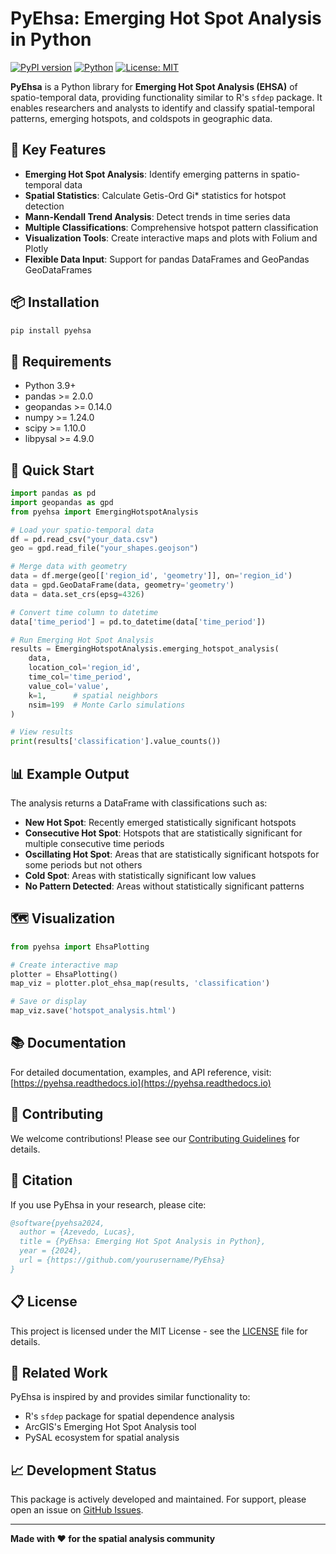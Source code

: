 # PyEhsa: Emerging Hot Spot Analysis in Python

[![PyPI version](https://badge.fury.io/py/pyehsa.svg)](https://badge.fury.io/py/pyehsa)
[![Python](https://img.shields.io/pypi/pyversions/pyehsa.svg)](https://pypi.org/project/pyehsa)
[![License: MIT](https://img.shields.io/badge/License-MIT-yellow.svg)](https://opensource.org/licenses/MIT)

**PyEhsa** is a Python library for **Emerging Hot Spot Analysis (EHSA)** of spatio-temporal data, providing functionality similar to R's `sfdep` package. It enables researchers and analysts to identify and classify spatial-temporal patterns, emerging hotspots, and coldspots in geographic data.

## 🚀 Key Features

- **Emerging Hot Spot Analysis**: Identify emerging patterns in spatio-temporal data
- **Spatial Statistics**: Calculate Getis-Ord Gi* statistics for hotspot detection  
- **Mann-Kendall Trend Analysis**: Detect trends in time series data
- **Multiple Classifications**: Comprehensive hotspot pattern classification
- **Visualization Tools**: Create interactive maps and plots with Folium and Plotly
- **Flexible Data Input**: Support for pandas DataFrames and GeoPandas GeoDataFrames

## 📦 Installation

```bash
pip install pyehsa
```

## 🔧 Requirements

- Python 3.9+
- pandas >= 2.0.0
- geopandas >= 0.14.0  
- numpy >= 1.24.0
- scipy >= 1.10.0
- libpysal >= 4.9.0

## 📖 Quick Start

```python
import pandas as pd
import geopandas as gpd
from pyehsa import EmergingHotspotAnalysis

# Load your spatio-temporal data
df = pd.read_csv("your_data.csv")  
geo = gpd.read_file("your_shapes.geojson")

# Merge data with geometry
data = df.merge(geo[['region_id', 'geometry']], on='region_id')
data = gpd.GeoDataFrame(data, geometry='geometry')
data = data.set_crs(epsg=4326)

# Convert time column to datetime
data['time_period'] = pd.to_datetime(data['time_period'])

# Run Emerging Hot Spot Analysis
results = EmergingHotspotAnalysis.emerging_hotspot_analysis(
    data, 
    location_col='region_id', 
    time_col='time_period', 
    value_col='value',
    k=1,      # spatial neighbors
    nsim=199  # Monte Carlo simulations
)

# View results
print(results['classification'].value_counts())
```

## 📊 Example Output

The analysis returns a DataFrame with classifications such as:
- **New Hot Spot**: Recently emerged statistically significant hotspots
- **Consecutive Hot Spot**: Hotspots that are statistically significant for multiple consecutive time periods  
- **Oscillating Hot Spot**: Areas that are statistically significant hotspots for some periods but not others
- **Cold Spot**: Areas with statistically significant low values
- **No Pattern Detected**: Areas without statistically significant patterns

## 🗺️ Visualization

```python
from pyehsa import EhsaPlotting

# Create interactive map
plotter = EhsaPlotting()
map_viz = plotter.plot_ehsa_map(results, 'classification')

# Save or display
map_viz.save('hotspot_analysis.html')
```

## 📚 Documentation

For detailed documentation, examples, and API reference, visit: [https://pyehsa.readthedocs.io](https://pyehsa.readthedocs.io)

## 🤝 Contributing

We welcome contributions! Please see our [Contributing Guidelines](CONTRIBUTING.md) for details.

## 📄 Citation

If you use PyEhsa in your research, please cite:

```bibtex
@software{pyehsa2024,
  author = {Azevedo, Lucas},
  title = {PyEhsa: Emerging Hot Spot Analysis in Python},
  year = {2024},
  url = {https://github.com/yourusername/PyEhsa}
}
```

## 📋 License

This project is licensed under the MIT License - see the [LICENSE](LICENSE) file for details.

## 🔬 Related Work

PyEhsa is inspired by and provides similar functionality to:
- R's `sfdep` package for spatial dependence analysis
- ArcGIS's Emerging Hot Spot Analysis tool
- PySAL ecosystem for spatial analysis

## 📈 Development Status

This package is actively developed and maintained. For support, please open an issue on [GitHub Issues](https://github.com/yourusername/PyEhsa/issues).

---

**Made with ❤️ for the spatial analysis community**